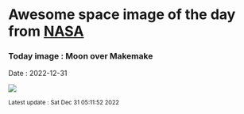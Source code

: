 
# Awesome space image of the day from [NASA](https://api.nasa.gov/)

### Today image : Moon over Makemake
Date : 2022-12-31

![](https://apod.nasa.gov/apod/image/2212/Makemakemoon100mile.jpg)

<small>Latest update : Sat Dec 31 05:11:52 2022</small>
        